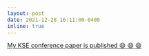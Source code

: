 ```yaml
---
layout: post
date: 2021-12-28 16:11:00-0400
inline: true
---
```

<a href="https://ieeexplore.ieee.org/document/9648614">My KSE conference paper is published :smile: :smile: :smile:</a>